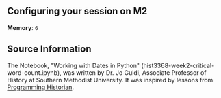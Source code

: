 ## Configuring your session on M2

<!-- Your session's settings should look like the following image: 

<!-- ![placeholdertext]()

<!-- __Additional environments to load__: `environment`

<!-- __Custom module paths__: `module use $HOME/digital-history/text_mining_with_python`-->

__Memory__: `6`

## Source Information

The Notebook, "Working with Dates in Python" (hist3368-week2-critical-word-count.ipynb), was written by Dr. Jo Guldi, Associate Professor of History at Southern Methodist University. It was inspired by lessons from [Programming Historian](https://programminghistorian.org/).
